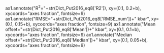 ax1.annotate("R$^{2}$="+str(Dict_Put2016_eq8['R2']), xy=(0.1, 0.2+b), xycoords="axes fraction", fontsize=9)
ax1.annotate("RMSE="+str(Dict_Put2016_eq8['RMSE_num'])+" kbar", xy=(0.1, 0.15+b), xycoords="axes fraction", fontsize=9)
ax1.annotate("Mean offset="+str(Dict_Put2016_eq8['Mean'])+" kbar", xy=(0.1, 0.1+b), xycoords="axes fraction", fontsize=9)
ax1.annotate("Median offset="+str(Dict_Put2016_eq8['Median'])+" kbar", xy=(0.1, 0.05+b), xycoords="axes fraction", fontsize=9)

